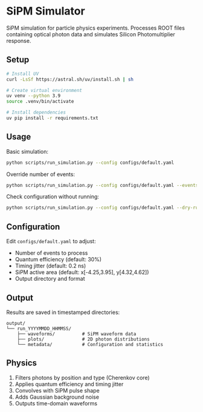 # SiPM Simulator

SiPM simulation for particle physics experiments. Processes ROOT files containing optical photon data and simulates Silicon Photomultiplier response.

## Setup

```bash
# Install UV
curl -LsSf https://astral.sh/uv/install.sh | sh

# Create virtual environment
uv venv --python 3.9
source .venv/bin/activate

# Install dependencies
uv pip install -r requirements.txt
```

## Usage

Basic simulation:
```bash
python scripts/run_simulation.py --config configs/default.yaml
```

Override number of events:
```bash
python scripts/run_simulation.py --config configs/default.yaml --events 100
```

Check configuration without running:
```bash
python scripts/run_simulation.py --config configs/default.yaml --dry-run
```

## Configuration

Edit `configs/default.yaml` to adjust:
- Number of events to process
- Quantum efficiency (default: 30%)
- Timing jitter (default: 0.2 ns)
- SiPM active area (default: x[-4.25,3.95], y[4.32,4.62])
- Output directory and format

## Output

Results are saved in timestamped directories:
```
output/
└── run_YYYYMMDD_HHMMSS/
    ├── waveforms/          # SiPM waveform data
    ├── plots/              # 2D photon distributions
    └── metadata/           # Configuration and statistics
```

## Physics

1. Filters photons by position and type (Cherenkov core)
2. Applies quantum efficiency and timing jitter
3. Convolves with SiPM pulse shape
4. Adds Gaussian background noise
5. Outputs time-domain waveforms

